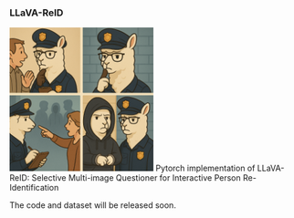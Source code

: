 ### LLaVA-ReID
<img src="img/illustration.png" alt="LLaVA-ReID" width="50%" />
Pytorch implementation of LLaVA-ReID: Selective Multi-image Questioner for Interactive Person Re-Identification

The code and dataset will be released soon.
